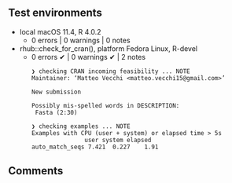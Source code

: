 ## Test environments
* local macOS 11.4, R 4.0.2
  - 0 errors | 0 warnings | 0 notes
* rhub::check_for_cran(), platform Fedora Linux, R-devel
  - 0 errors ✔ | 0 warnings ✔ | 2 notes
    ```
    ❯ checking CRAN incoming feasibility ... NOTE
    Maintainer: ‘Matteo Vecchi <matteo.vecchi15@gmail.com>’
  
    New submission
  
    Possibly mis-spelled words in DESCRIPTION:
     Fasta (2:30)

    ❯ checking examples ... NOTE
    Examples with CPU (user + system) or elapsed time > 5s
                   user system elapsed
    auto_match_seqs 7.421  0.227    1.91
    ```



## Comments
